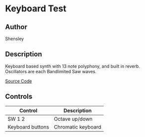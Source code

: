 # Keyboard Test

## Author

Shensley

## Description
Keyboard based synth with 13 note polyphony, and built in reverb.
Oscillators are each Bandlimited Saw waves.

[Source Code](https://github.com/electro-smith/DaisyExamples/tree/master/field/KeyboardTest)

## Controls

| Control | Description |
| --- | --- |
| SW 1 2 |  Octave up/down |
| Keyboard buttons | Chromatic keyboard |





